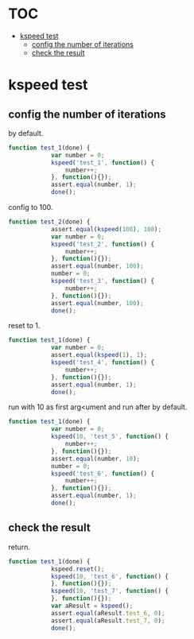 # TOC
   - [kspeed test](#kspeed-test)
     - [config the number of iterations](#kspeed-test-config-the-number-of-iterations)
     - [check the result](#kspeed-test-check-the-result)
<a name=""></a>
 
<a name="kspeed-test"></a>
# kspeed test
<a name="kspeed-test-config-the-number-of-iterations"></a>
## config the number of iterations
by default.

```js
function test_1(done) {
			var number = 0;
			kspeed('test_1', function() {
				number++;
			}, function(){});
			assert.equal(number, 1);
			done();
```

config to 100.

```js
function test_2(done) {
			assert.equal(kspeed(100), 100);
			var number = 0;
			kspeed('test_2', function() {
				number++;
			}, function(){});
			assert.equal(number, 100);
			number = 0;
			kspeed('test_3', function() {
				number++;
			}, function(){});
			assert.equal(number, 100);
			done();
```

reset to 1.

```js
function test_1(done) {
			var number = 0;
			assert.equal(kspeed(1), 1);
			kspeed('test_4', function() {
				number++;
			}, function(){});
			assert.equal(number, 1);
			done();
```

run with 10 as first arg<ument and run after by default.

```js
function test_1(done) {
			var number = 0;
			kspeed(10, 'test_5', function() {
				number++;
			}, function(){});
			assert.equal(number, 10);
			number = 0;
			kspeed('test_6', function() {
				number++;
			}, function(){});
			assert.equal(number, 1);
			done();
```

<a name="kspeed-test-check-the-result"></a>
## check the result
return.

```js
function test_1(done) {
			kspeed.reset();
			kspeed(10, 'test_6', function() {
			}, function(){});
			kspeed(10, 'test_7', function() {
			}, function(){});
			var aResult = kspeed();
			assert.equal(aResult.test_6, 0);
			assert.equal(aResult.test_7, 0);
			done();
```

